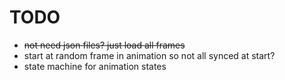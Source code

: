 # TODO

- <del>not need json files? just load all frames</del>
- start at random frame in animation so not all synced at start?
- state machine for animation states
